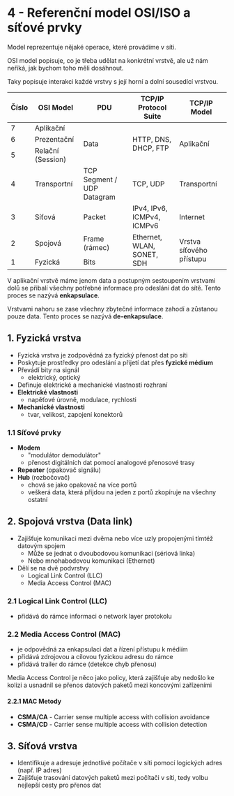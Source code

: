 # 4 - Referenční model OSI/ISO a síťové prvky

Model reprezentuje nějaké operace, které provádíme v síti.

OSI model popisuje, co je třeba udělat na konkrétní vrstvě, ale už nám neříká, jak bychom toho měli dosáhnout.

Taky popisuje interakci každé vrstvy s její horní a dolní sousedící vrstvou.

<table>
	<thead>
		<tr>
			<th>Číslo</th>
			<th>OSI Model</th>
			<th>PDU</th>
			<th>TCP/IP Protocol Suite</th>
			<th>TCP/IP Model</th>
		</tr>
	</thead>
	<tbody>
		<tr>
			<td>7</td>
			<td>Aplikační</td>
			<td rowspan="3">Data</td>
			<td rowspan="3">HTTP, DNS, DHCP, FTP</td>
			<td rowspan="3">Aplikační</td>
		</tr>
		<tr>
			<td>6</td>
			<td>Prezentační</td>
		</tr>
		<tr>
			<td>5</td>
			<td>Relační (Session)</td>
		</tr>
		<tr>
			<td>4</td>
			<td>Transportní</td>
			<td>TCP Segment / UDP Datagram</td>
			<td>TCP, UDP</td>
			<td>Transportní</td>
		</tr>
		<tr>
			<td>3</td>
			<td>Síťová</td>
			<td>Packet</td>
			<td>IPv4, IPv6, ICMPv4, ICMPv6</td>
			<td>Internet</td>
		</tr>
		<tr>
			<td>2</td>
			<td>Spojová</td>
			<td>Frame (rámec)</td>
			<td rowspan="2">Ethernet, WLAN, SONET, SDH</td>
			<td rowspan="2">Vrstva síťového přístupu</td>
		</tr>
		<tr>
			<td>1</td>
			<td>Fyzická</td>
			<td>Bits</td>
		</tr>
	</tbody>
</table>

V aplikační vrstvě máme jenom data a postupným sestoupením vrstvami dolů se přibalí všechny potřebné informace pro odeslání dat do sítě. Tento proces se nazývá **enkapsulace**.

Vrstvami nahoru se zase všechny zbytečné informace zahodí a zůstanou pouze data. Tento proces se nazývá **de-enkapsulace**.

## 1. Fyzická vrstva
 - Fyzická vrstva je zodpovědná za fyzický přenost dat po síti
 - Poskytuje prostředky pro odeslání a přijetí dat přes **fyzické médium**
 - Převádí bity na signál
   - elektrický, optický
 - Definuje elektrické a mechanické vlastnosti rozhraní
 - **Elektrické vlastnosti**
   - napěťové úrovně, modulace, rychlosti
 - **Mechanické vlastnosti**
   - tvar, velikost, zapojení konektorů

### 1.1 Síťové prvky
 - **Modem**
   - "modulátor demodulátor"
   - přenost digitálních dat pomocí analogové přenosové trasy
 - **Repeater** (opakovač signálu)
 - **Hub** (rozbočovač)
   - chová se jako opakovač na více portů
   - veškerá data, která přijdou na jeden z portů zkopíruje na všechny ostatní

## 2. Spojová vrstva (Data link)
 - Zajišťuje komunikaci mezi dvěma nebo více uzly propojenými tímtéž datovým spojem
   - Může se jednat o dvoubodovou komunikaci (sériová linka)
   - Nebo mnohabodovou komunikaci (Ethernet)
 - Dělí se na dvě podvrstvy
   - Logical Link Control (LLC)
   - Media Access Control (MAC)

### 2.1 Logical Link Control (LLC)
 - přidává do rámce informaci o network layer protokolu

### 2.2 Media Access Control (MAC)
 - je odpovědná za enkapsulaci dat a řízení přístupu k médiím
 - přidává zdrojovou a cílovou fyzickou adresu do rámce
 - přidává trailer do rámce (detekce chyb přenosu)

Media Access Control je něco jako policy, která zajišťuje aby nedošlo ke kolizi a usnadnil se přenos datových paketů mezi koncovými zařízeními

#### 2.2.1 MAC Metody
 - **CSMA/CA** - Carrier sense multiple access with collision avoidance
 - **CSMA/CD** - Carrier sense multiple access with collision detection

## 3. Síťová vrstva
 - Identifikuje a adresuje jednotlivé počítače v síti pomocí logických adres (např. IP adres)
 - Zajišťuje trasování datových paketů mezi počítači v síti, tedy volbu nejlepší cesty pro přenos dat
